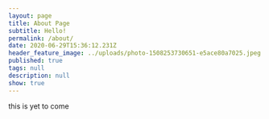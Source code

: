 ```yaml
---
layout: page
title: About Page
subtitle: Hello!
permalink: /about/
date: 2020-06-29T15:36:12.231Z
header_feature_image: ../uploads/photo-1508253730651-e5ace80a7025.jpeg
published: true
tags: null
description: null
show: true
---
```

this is yet to come